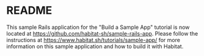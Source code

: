 # README

This sample Rails application for the "Build a Sample App" tutorial is now located at https://github.com/habitat-sh/sample-rails-app. Please follow the instructions at https://www.habitat.sh/tutorials/sample-app/ for more information on this sample application and how to build it with Habitat.